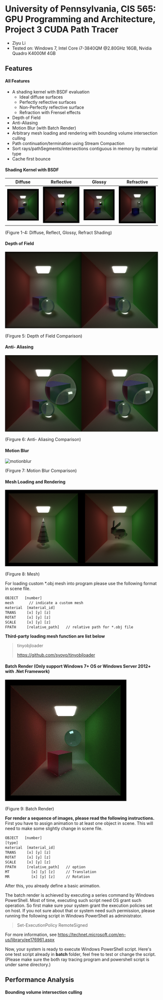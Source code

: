 University of Pennsylvania, CIS 565: GPU Programming and Architecture, Project 3 CUDA Path Tracer
======================
* Ziyu Li
* Tested on: Windows 7, Intel Core i7-3840QM @2.80GHz 16GB, Nvidia Quadro K4000M 4GB

## Features
#### All Features
 - A shading kernel with BSDF evaluation
	 - Ideal diffuse surfaces
	 - Perfectly reflective surfaces
	 - Non-Perfectly reflective surface
	 - Refraction with Frensel effects
 - Depth of Field
 - Anti-Aliasing
 - Motion Blur (with Batch Render)
 - Arbitrary mesh loading and rendering with bounding volume intersection culling
 - Path continuation/termination using Stream Compaction
 - Sort rays/pathSegments/intersections contiguous in memory by material type
 - Cache first bounce

#### Shading Kernel with BSDF
| Diffuse | Reflective | Glossy  | Refractive |
| ----- | ----- | ----- | ----- |
| ![diffuse](img/diffuse.png) | ![reflect](img/reflect.png) | ![glossy](img/glossy.png) | ![refract](img/refract.png) |

(Figure 1-4: Diffuse, Reflect, Glossy, Refract Shading)


#### Depth of Field
![dof](img/DOF.png)

(Firgure 5: Depth of Field Comparison)

#### Anti- Aliasing
![aa](img/AA.png)

(Firgure 6: Anti- Aliasing Comparison)

#### Motion Blur
![motionblur](img/motionblur.gif)

(Firgure 7: Motion Blur Comparison)
#### Mesh Loading and Rendering
![mesh](img/mesh.png)

(Firgure 8: Mesh)

For loading custom *.obj mesh into program please use the following format in scene file.

```
OBJECT   [number]
mesh       // indicate a custom mesh
material  [material_id]
TRANS     [x] [y] [z]
ROTAT     [x] [y] [z]
SCALE     [x] [y] [z] 
FPATH	  [relative_path]   // relative path for *.obj file
```



**Third-party loading mesh function are list below**
> tinyobjloader 
>
> https://github.com/syoyo/tinyobjloader


#### Batch Render (Only support Windows 7+ OS or Windows Server 2012+ with .Net Framework)
![batch](img/batch.gif)

(Figure 9: Batch Render)

**For render a sequence of images, please read the following instructions.**
First you have to assign animation to at least one object in scene. This will need to make some slightly change in scene file.

```
OBJECT   [number]
[type]
material  [material_id]
TRANS     [x] [y] [z]
ROTAT     [x] [y] [z]
SCALE     [x] [y] [z] 
FPATH	  [relative_path]   // option
MT          [x] [y] [z]     // Translation
MR          [x] [y] [z]     // Rotation
```

After this, you already define a basic animation.

The batch render is achieved by executing a series command by Windows PowerShell. Most of time, executing such script need OS grant such operation. So first make sure your system grant the execution policies set on host. If you not sure about that or system need such permission, please running the following script in Windows PowerShell as administrator. 

> Set-ExecutionPolicy RemoteSigned

For more information, see https://technet.microsoft.com/en-us/library/ee176961.aspx

Now, your system is ready to execute Windows PowerShell script.
Here's one test script already in **batch** folder, feel free to test or change the script. (Please make sure the both ray tracing program and powershell script is under same directory.)



## Performance Analysis
#### Bounding volume intersection culling

#### 
